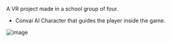 A VR project made in a school group of four.
- Convai AI Character that guides the player inside the game.

![image](https://github.com/ohmitek/VRProject/assets/53630914/0a7f24ea-01a6-4777-ade2-4bd33180b27b)
